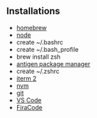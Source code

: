## Installations

- [homebrew](https://brew.sh/index_it.html)
- [node](https://nodejs.org/it/)
- create ~/.bashrc
- create ~/.bash_profile
- brew install zsh
- [antigen package manager](https://github.com/zsh-users/antigen)
- create ~/.zshrc
- [iterm 2](https://www.iterm2.com/)
- [nvm](https://github.com/creationix/nvm)
- [git](https://git-scm.com/)
- [VS Code](https://code.visualstudio.com/)
- [FiraCode](https://github.com/tonsky/FiraCode)
